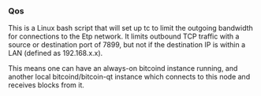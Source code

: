 ### Qos ###

This is a Linux bash script that will set up tc to limit the outgoing bandwidth for connections to the Etp network. It limits outbound TCP traffic with a source or destination port of 7899, but not if the destination IP is within a LAN (defined as 192.168.x.x).

This means one can have an always-on bitcoind instance running, and another local bitcoind/bitcoin-qt instance which connects to this node and receives blocks from it.
